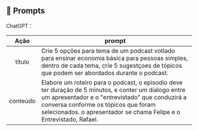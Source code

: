 ## 🧠 Prompts


ChatGPT：

|   Ação   | prompt                                                                                                                                                                                                                                                                         |
| :------: | ------------------------------------------------------------------------------------------------------------------------------------------------------------------------------------------------------------------------------------------------------------------------------ |
|  título  | Crie 5 opções para tema de um podcast votlado para ensinar economia básica para pessoas simples, dentro de cada tema, crie 5 sugestçoes de tópicos que podem ser abordados durante o podcast.                                                                                  |
| conteúdo | Elabore um roteiro para o podcast, o episodio deve ter duração de 5 minutos, e conter um dialogo entre um apresentador e o "entrevistado" que conduzirá a conversa conforme os tópicos que foram selecionados. o apresentador se chama Felipe e o Entrevistado, Rafael.        |


